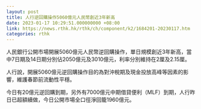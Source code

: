 ```yaml
---
layout: post
title: 人行逆回購操作5060億元人民幣創近3年新高
date: 2023-01-17 10:29:51.000000000 +08:00
link: https://news.rthk.hk/rthk/ch/component/k2/1684201-20230117.htm
categories: rthk
---
```


人民銀行公開市場開展5060億元人民幣逆回購操作，單日規模創近3年新高，當中7日期及14日期分別佔2050億元及3010億元，利率分別維持在2厘及2.15厘。

人行說，開展5060億元逆回購操作目的為對沖稅期及現金投放高峰等因素的影響，維護春節前流動性平穩。

今日有20億元逆回購到期，另外有7000億元中期借貸便利（MLF）到期，人行昨日已超額續做，今日公開市場全口徑淨回籠1960億元。
